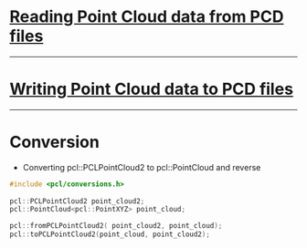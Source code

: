 # [Reading Point Cloud data from PCD files](http://www.pointclouds.org/documentation/tutorials/reading_pcd.php#reading-pcd)


















---

# [Writing Point Cloud data to PCD files](http://www.pointclouds.org/documentation/tutorials/writing_pcd.php#writing-pcd)








--- 

# Conversion 

- Converting pcl::PCLPointCloud2 to pcl::PointCloud and reverse

```cpp
#include <pcl/conversions.h>
 
pcl::PCLPointCloud2 point_cloud2;
pcl::PointCloud<pcl::PointXYZ> point_cloud;

pcl::fromPCLPointCloud2( point_cloud2, point_cloud);
pcl::toPCLPointCloud2(point_cloud, point_cloud2);


```
